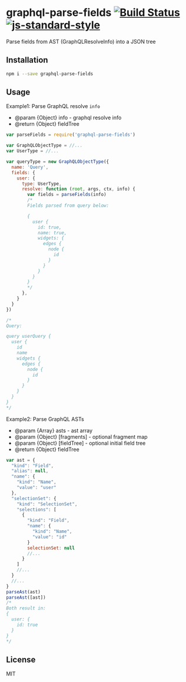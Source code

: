 # graphql-parse-fields [![Build Status](https://travis-ci.org/tjmehta/graphql-parse-fields.svg)](https://travis-ci.org/tjmehta/graphql-parse-fields) [![js-standard-style](https://img.shields.io/badge/code%20style-standard-brightgreen.svg?style=flat)](http://standardjs.com/)
Parse fields from AST (GraphQLResolveInfo) into a JSON tree

## Installation
```bash
npm i --save graphql-parse-fields
```

## Usage
Example1: Parse GraphQL resolve `info`
 * @param {Object} info - graphql resolve info
 * @return {Object} fieldTree
```js
var parseFields = require('graphql-parse-fields')

var GraphQLObjectType = //...
var UserType = //...

var queryType = new GraphQLObjectType({
  name: 'Query',
  fields: {
    user: {
      type: UserType,
      resolve: function (root, args, ctx, info) {
        var fields = parseFields(info)
        /*
        Fields parsed from query below:

        {
          user {
            id: true,
            name: true,
            widgets: {
              edges {
                node {
                  id
                }
              }
            }
          }
        }
        */
      },
    }
  }
})

/*
Query:

query userQuery {
  user {
    id
    name
    widgets {
      edges {
        node {
          id
        }
      }
    }
  }
}
*/
```

Example2: Parse GraphQL ASTs
 * @param {Array} asts - ast array
 * @param {Object} [fragments] - optional fragment map
 * @param {Object} [fieldTree] - optional initial field tree
 * @return {Object} fieldTree
```js
var ast = {
  "kind": "Field",
  "alias": null,
  "name": {
    "kind": "Name",
    "value": "user"
  },
  "selectionSet": {
    "kind": "SelectionSet",
    "selections": [
      {
        "kind": "Field",
        "name": {
          "kind": "Name",
          "value": "id"
        }
        selectionSet: null
        //...
      }
    ]
    //...
  }
  //...
}
parseAst(ast)
parseAst([ast])
/*
Both result in:
{
  user: {
    id: true
  }
}
*/
```

## License
MIT